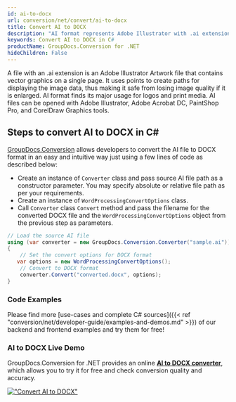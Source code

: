 ```yaml
---
id: ai-to-docx
url: conversion/net/convert/ai-to-docx
title: Convert AI to DOCX
description: "AI format represents Adobe Illustrator with .ai extension. Learn how to convert AI to DOCX file programmatically in C# language using GroupDocs.Conversion for .NET library."
keywords: Convert AI to DOCX in C#
productName: GroupDocs.Conversion for .NET
hideChildren: False
---
```


A file with an .ai extension is an Adobe Illustrator Artwork file that contains vector graphics on a single page. It uses points to create paths for displaying the image data, thus making it safe from losing image quality if it is enlarged. AI format finds its major usage for logos and print media. AI files can be opened with Adobe Illustrator, Adobe Acrobat DC, PaintShop Pro, and CorelDraw Graphics tools.

## Steps to convert AI to DOCX in C#

[GroupDocs.Conversion](https://products.groupdocs.com/conversion/net) allows developers to convert the AI file to DOCX format in an easy and intuitive way just using a few lines of code as described below:

* Create an instance of `Converter` class and pass source AI file path as a constructor parameter. You may specify absolute or relative file path as per your requirements. 
* Create an instance of `WordProcessingConvertOptions` class.
* Call `Converter` class `Convert` method and pass the filename for the converted DOCX file and the `WordProcessingConvertOptions` object from the previous step as parameters.

```csharp
// Load the source AI file
using (var converter = new GroupDocs.Conversion.Converter("sample.ai"))
{
    // Set the convert options for DOCX format
   var options = new WordProcessingConvertOptions();
    // Convert to DOCX format
    converter.Convert("converted.docx", options);
}
```

### Code Examples

Please find more [use-cases and complete C# sources]({{< ref "conversion/net/developer-guide/examples-and-demos.md" >}}) of our backend and frontend examples and try them for free!

### AI to DOCX Live Demo

GroupDocs.Conversion for .NET provides an online [**AI to DOCX converter**](https://products.groupdocs.app/conversion/ai-to-docx), which allows you to try it for free and check conversion quality and accuracy.

[!["Convert AI to DOCX"](conversion/net/images/convert-to-docx/convert-ai-to-docx.png)](https://products.groupdocs.app/conversion/ai-to-docx)